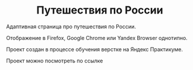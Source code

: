 <h1 align="center">Путешествия по России</h1>

Адаптивная страница про путешествия по России.

Отображение в Firefox, Google Chrome или Yandex Browser однотипно.

Проект создан в процессе обучения верстке на Яндекс Практикуме.

Проект можно посмотреть по ссылке


